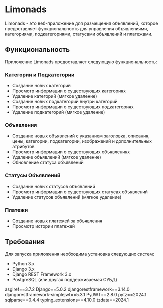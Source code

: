# Limonads

Limonads - это веб-приложение для размещения объявлений, которое предоставляет функциональность для управления объявлениями, категориями, подкатегориями, статусами объявлений и платежами.

## Функциональность

Приложение Limonads предоставляет следующую функциональность:

### Категории и Подкатегории
- Создание новых категорий
- Просмотр информации о существующих категориях
- Удаление категорий (мягкое удаление)
- Создание новых подкатегорий внутри категорий
- Просмотр информации о существующих подкатегориях
- Удаление подкатегорий (мягкое удаление)

### Объявления
- Создание новых объявлений с указанием заголовка, описания, цены, категории, подкатегории, изображений и дополнительных атрибутов
- Просмотр информации о существующих объявлениях
- Удаление объявлений (мягкое удаление)
- Обновление статуса объявлений

### Статусы Объявлений
- Создание новых статусов объявлений
- Просмотр информации о существующих статусах объявлений
- Удаление статусов объявлений (мягкое удаление)

### Платежи
- Создание новых платежей за объявления
- Просмотр истории платежей

## Требования

Для запуска приложения необходима установка следующих систем:

- Python 3.x
- Django 3.x
- Django REST Framework 3.x
- PostgreSQL (или другая поддерживаемая СУБД)

asgiref==3.7.2
Django==5.0.2
djangorestframework==3.14.0
djangorestframework-simplejwt==5.3.1
PyJWT==2.8.0
pytz==2024.1
sqlparse==0.4.4
typing_extensions==4.10.0
tzdata==2024.1




